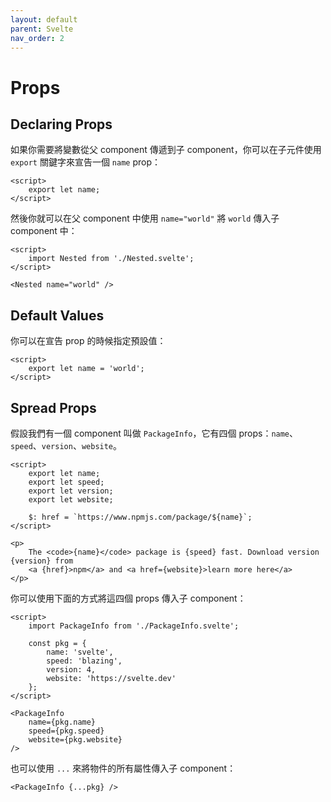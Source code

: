 ```yaml
---
layout: default
parent: Svelte
nav_order: 2
---
```


# Props

## Declaring Props

如果你需要將變數從父 component 傳遞到子 component，你可以在子元件使用 `export` 關鍵字來宣告一個 `name` prop：

```svelte
<script>
    export let name;
</script>
```

然後你就可以在父 component 中使用 `name="world"` 將 `world` 傳入子 component 中：

```svelte
<script>
    import Nested from './Nested.svelte';
</script>

<Nested name="world" />
```

## Default Values

你可以在宣告 prop 的時候指定預設值：

```svelte
<script>
    export let name = 'world';
</script>
```

## Spread Props

假設我們有一個 component 叫做 `PackageInfo`，它有四個 props：`name`、`speed`、`version`、`website`。

```svelte
<script>
    export let name;
    export let speed;
    export let version;
    export let website;

    $: href = `https://www.npmjs.com/package/${name}`;
</script>

<p>
    The <code>{name}</code> package is {speed} fast. Download version {version} from
    <a {href}>npm</a> and <a href={website}>learn more here</a>
</p>
```

你可以使用下面的方式將這四個 props 傳入子 component：

```svelte
<script>
    import PackageInfo from './PackageInfo.svelte';

    const pkg = {
        name: 'svelte',
        speed: 'blazing',
        version: 4,
        website: 'https://svelte.dev'
    };
</script>

<PackageInfo
    name={pkg.name}
    speed={pkg.speed}
    website={pkg.website}
/>
```

也可以使用 `...` 來將物件的所有屬性傳入子 component：

```svelte
<PackageInfo {...pkg} />
```
